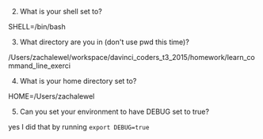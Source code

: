 2) What is your shell set to?

SHELL=/bin/bash

3) What directory are you in (don't use pwd this time)?

/Users/zachalewel/workspace/davinci_coders_t3_2015/homework/learn_command_line_exerci

4) What is your home directory set to?

HOME=/Users/zachalewel

5) Can you set your environment to have DEBUG set to true?

yes I did that by running `export DEBUG=true` 
